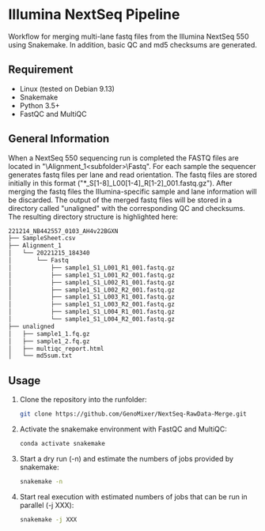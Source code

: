 # Illumina NextSeq Pipeline
Workflow for merging multi-lane fastq files from the Illumina NextSeq 550 using Snakemake. In addition, basic QC and md5 checksums are generated.

## Requirement
- Linux (tested on Debian 9.13)
- Snakemake
- Python 3.5+ 
- FastQC and MultiQC

## General Information
When a NextSeq 550 sequencing run is completed the FASTQ files are located in "<run folder>\Alignment_1\<subfolder>\Fastq". For each sample the sequencer generates fastq files per lane and read orientation. The fastq files are stored initially in this format ("*_S[1-8]_L00[1-4]_R[1-2]_001.fastq.gz"). After merging the fastq files the Illumina-specific sample and lane information will be discarded. The output of the merged fastq files will be stored in a directory called "unaligned" with the corresponding QC and checksums. The resulting directory structure is highlighted here:

```bash
221214_NB442557_0103_AH4v22BGXN
├── SampleSheet.csv
├── Alignment_1
│   └── 20221215_184340
│       └── Fastq
│           ├── sample1_S1_L001_R1_001.fastq.gz
│           ├── sample1_S1_L001_R2_001.fastq.gz
│           ├── sample1_S1_L002_R1_001.fastq.gz
│           ├── sample1_S1_L002_R2_001.fastq.gz
│           ├── sample1_S1_L003_R1_001.fastq.gz
│           ├── sample1_S1_L003_R2_001.fastq.gz
│           ├── sample1_S1_L004_R1_001.fastq.gz
│           └── sample1_S1_L004_R2_001.fastq.gz
├── unaligned
│   ├── sample1_1.fq.gz
│   ├── sample1_2.fq.gz
│   ├── multiqc_report.html
│   └── md5sum.txt
```

## Usage

1. Clone the repository into the runfolder:

    ```bash
    git clone https://github.com/GenoMixer/NextSeq-RawData-Merge.git
    ```

2. Activate the snakemake environment with FastQC and MultiQC:

    ```bash
    conda activate snakemake
    ```

3. Start a dry run (-n) and estimate the numbers of jobs provided by snakemake:

    ```bash
    snakemake -n
    ```

4. Start real execution with estimated numbers of jobs that can be run in parallel (-j XXX):

    ```bash
    snakemake -j XXX 
    ```
